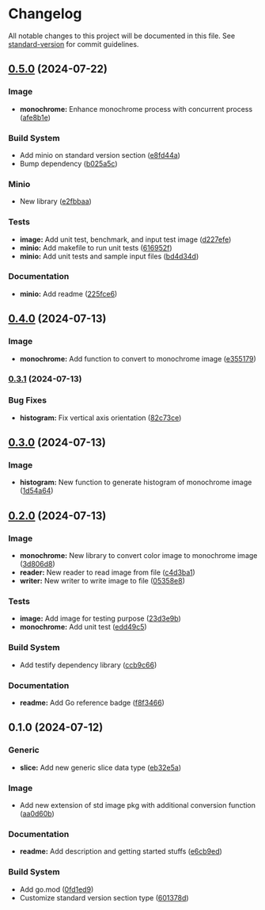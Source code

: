 # Changelog

All notable changes to this project will be documented in this file. See [standard-version](https://github.com/conventional-changelog/standard-version) for commit guidelines.

## [0.5.0](https://github.com/mushoffa/gorengan/compare/v0.4.0...v0.5.0) (2024-07-22)


### Image

* **monochrome:** Enhance monochrome process with concurrent process ([afe8b1e](https://github.com/mushoffa/gorengan/commit/afe8b1e094765b500e80c561c700bb9b0ff78223))


### Build System

* Add minio on standard version section ([e8fd44a](https://github.com/mushoffa/gorengan/commit/e8fd44a26eb3934f9f1a37dcdd387e3b4e81c9ce))
* Bump dependency ([b025a5c](https://github.com/mushoffa/gorengan/commit/b025a5c26f210d349855f21b74743ab6a0d8e154))


### Minio

* New library ([e2fbbaa](https://github.com/mushoffa/gorengan/commit/e2fbbaae962294315a3646989a0228e23b4c50f0))


### Tests

* **image:** Add unit test, benchmark, and input test image ([d227efe](https://github.com/mushoffa/gorengan/commit/d227efeb3e38b1dfd671cc96a2344fd62a980b0f))
* **minio:** Add makefile to run unit tests ([616952f](https://github.com/mushoffa/gorengan/commit/616952f33355293cd14b4bb4097e54eba96d58a9))
* **minio:** Add unit tests and sample input files ([bd4d34d](https://github.com/mushoffa/gorengan/commit/bd4d34d63663a576a319ae50fac020ca3e52e0c5))


### Documentation

* **minio:** Add readme ([225fce6](https://github.com/mushoffa/gorengan/commit/225fce64f9cb90f0a3ec0687f48e91332db1fc3b))

## [0.4.0](https://github.com/mushoffa/gorengan/compare/v0.3.1...v0.4.0) (2024-07-13)


### Image

* **monochrome:** Add function to convert to monochrome image ([e355179](https://github.com/mushoffa/gorengan/commit/e3551796b98ceed3edf0daf365c58eb1769f84e0))

### [0.3.1](https://github.com/mushoffa/gorengan/compare/v0.3.0...v0.3.1) (2024-07-13)


### Bug Fixes

* **histogram:** Fix vertical axis orientation ([82c73ce](https://github.com/mushoffa/gorengan/commit/82c73ce9831f5ab72e871fb0e0ed10633e8baf2d))

## [0.3.0](https://github.com/mushoffa/gorengan/compare/v0.2.0...v0.3.0) (2024-07-13)


### Image

* **histogram:** New function to generate histogram of monochrome image ([1d54a64](https://github.com/mushoffa/gorengan/commit/1d54a64b88f5e85e8db79414942cf45462bf3834))

## [0.2.0](https://github.com/mushoffa/gorengan/compare/v0.1.0...v0.2.0) (2024-07-13)


### Image

* **monochrome:** New library to convert color image to monochrome image ([3d806d8](https://github.com/mushoffa/gorengan/commit/3d806d828be85107226e9bff650ce30af43eaccc))
* **reader:** New reader to read image from file ([c4d3ba1](https://github.com/mushoffa/gorengan/commit/c4d3ba1330df352f92f85e0fcbd9e55216a12e89))
* **writer:** New writer to write image to file ([05358e8](https://github.com/mushoffa/gorengan/commit/05358e8c2b6fb76eb58eec21b315d5e46823e6d9))


### Tests

* **image:** Add image for testing purpose ([23d3e9b](https://github.com/mushoffa/gorengan/commit/23d3e9b2d2910ac4e480d82a092a1cdaa003b3c8))
* **monochrome:** Add unit test ([edd49c5](https://github.com/mushoffa/gorengan/commit/edd49c5c5102277d633947c17407b57d6ad1ff0b))


### Build System

* Add testify dependency library ([ccb9c66](https://github.com/mushoffa/gorengan/commit/ccb9c6606e5157c655a687ca6363a1e348560699))


### Documentation

* **readme:** Add Go reference badge ([f8f3466](https://github.com/mushoffa/gorengan/commit/f8f346615a8ab651d557dc15e7070e91c083fdf0))

## 0.1.0 (2024-07-12)


### Generic

* **slice:** Add new generic slice data type ([eb32e5a](https://github.com/mushoffa/gorengan/commit/eb32e5a17b224ce4e97c15e2ca3e4ff7a0e2df8f))


### Image

* Add new extension of std image pkg with additional conversion function ([aa0d60b](https://github.com/mushoffa/gorengan/commit/aa0d60b4a779c87bcd39fca9726d5195f6e475a7))


### Documentation

* **readme:** Add description and getting started stuffs ([e6cb9ed](https://github.com/mushoffa/gorengan/commit/e6cb9ed13c0ed26ff48a338b5516b187b3f1657d))


### Build System

* Add go.mod ([0fd1ed9](https://github.com/mushoffa/gorengan/commit/0fd1ed9c9c3cefdf7a10c672d0e3dd5d81562e92))
* Customize standard version section type ([601378d](https://github.com/mushoffa/gorengan/commit/601378dc709d89c2aef7a3e3ef7708243dd25c85))

